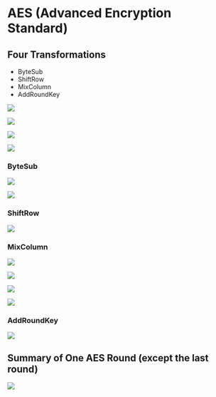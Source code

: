 # AES \(Advanced Encryption Standard\)

## **Four Transformations**

* ByteSub
* ShiftRow
* MixColumn
* AddRoundKey

![](../../.gitbook/assets/image%20%2836%29.png)

![](../../.gitbook/assets/image%20%2830%29.png)

![](../../.gitbook/assets/image%20%2842%29.png)



![](../../.gitbook/assets/image%20%2862%29.png)



### ByteSub

![](../../.gitbook/assets/image%20%2851%29.png)

![](../../.gitbook/assets/image%20%2879%29.png)



### ShiftRow

![](../../.gitbook/assets/image%20%287%29.png)



### MixColumn

![](../../.gitbook/assets/image%20%2818%29.png)

![](../../.gitbook/assets/image%20%2872%29.png)

![](../../.gitbook/assets/image%20%2837%29.png)

![](../../.gitbook/assets/image%20%2878%29.png)



### AddRoundKey

![](../../.gitbook/assets/image%20%2829%29.png)



## Summary of One AES Round \(except the last round\)

![](../../.gitbook/assets/image%20%2859%29.png)















